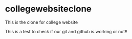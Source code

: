 # collegewebsiteclone
This is the clone for college website 


This is a test to check if our git and github is working or not!!